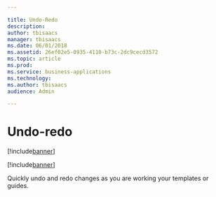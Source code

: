 ```yaml
---

title: Undo-Redo
description: 
author: tbisaacs
manager: tbisaacs
ms.date: 06/01/2018
ms.assetid: 26ef02e5-0935-4110-b73c-2dc9cecd3572
ms.topic: article
ms.prod: 
ms.service: business-applications
ms.technology: 
ms.author: tbisaacs
audience: Admin

---
```

#  Undo-redo

[!include[banner](../../../includes/banner.md)]

[!include[banner](../../../includes/public-preview.md)]


Quickly undo and redo changes as you are working your templates or guides.